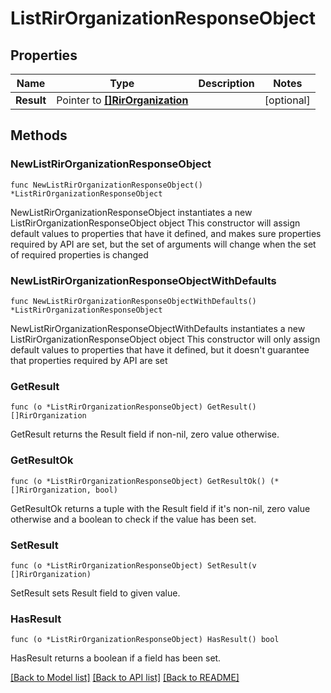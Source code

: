 # ListRirOrganizationResponseObject

## Properties

Name | Type | Description | Notes
------------ | ------------- | ------------- | -------------
**Result** | Pointer to [**[]RirOrganization**](RirOrganization.md) |  | [optional] 

## Methods

### NewListRirOrganizationResponseObject

`func NewListRirOrganizationResponseObject() *ListRirOrganizationResponseObject`

NewListRirOrganizationResponseObject instantiates a new ListRirOrganizationResponseObject object
This constructor will assign default values to properties that have it defined,
and makes sure properties required by API are set, but the set of arguments
will change when the set of required properties is changed

### NewListRirOrganizationResponseObjectWithDefaults

`func NewListRirOrganizationResponseObjectWithDefaults() *ListRirOrganizationResponseObject`

NewListRirOrganizationResponseObjectWithDefaults instantiates a new ListRirOrganizationResponseObject object
This constructor will only assign default values to properties that have it defined,
but it doesn't guarantee that properties required by API are set

### GetResult

`func (o *ListRirOrganizationResponseObject) GetResult() []RirOrganization`

GetResult returns the Result field if non-nil, zero value otherwise.

### GetResultOk

`func (o *ListRirOrganizationResponseObject) GetResultOk() (*[]RirOrganization, bool)`

GetResultOk returns a tuple with the Result field if it's non-nil, zero value otherwise
and a boolean to check if the value has been set.

### SetResult

`func (o *ListRirOrganizationResponseObject) SetResult(v []RirOrganization)`

SetResult sets Result field to given value.

### HasResult

`func (o *ListRirOrganizationResponseObject) HasResult() bool`

HasResult returns a boolean if a field has been set.


[[Back to Model list]](../README.md#documentation-for-models) [[Back to API list]](../README.md#documentation-for-api-endpoints) [[Back to README]](../README.md)


